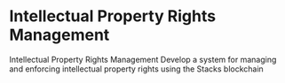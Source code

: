 # Intellectual Property Rights Management
Intellectual Property Rights Management Develop a system for managing and enforcing intellectual property rights using the Stacks blockchain
